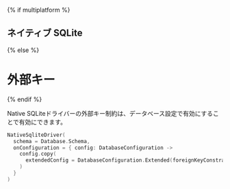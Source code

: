 {% if multiplatform %}
## ネイティブ SQLite
{% else %}
# 外部キー
{% endif %}

Native SQLiteドライバーの外部キー制約は、データベース設定で有効にすることで有効にできます。

```kotlin
NativeSqliteDriver(
  schema = Database.Schema,
  onConfiguration = { config: DatabaseConfiguration ->
    config.copy(
      extendedConfig = DatabaseConfiguration.Extended(foreignKeyConstraints = true)
    )
  }
)